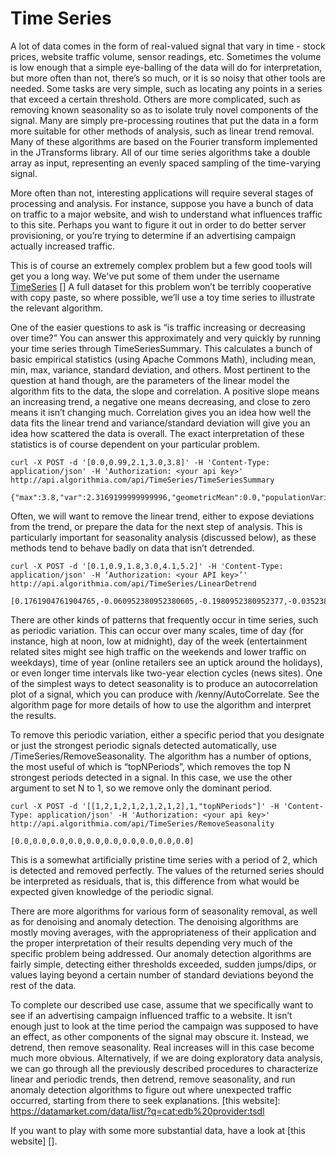 # Time Series

A lot of data comes in the form of real-valued signal that vary in time - stock prices, website traffic volume, sensor readings, etc. Sometimes the volume is low enough that a simple eye-balling of the data will do for interpretation, but more often than not, there’s so much, or it is so noisy that other tools are needed. Some tasks are very simple, such as locating any points in a series that exceed a certain threshold. Others are more complicated, such as removing known seasonality so as to isolate truly novel components of the signal. Many are simply pre-processing routines that put the data in a form more suitable for other methods of analysis, such as linear trend removal. Many of these algorithms are based on the Fourier transform implemented in the JTransforms library. All of our time series algorithms take a double array as input, representing an evenly spaced sampling of the time-varying signal.

More often than not, interesting applications will require several stages of processing and analysis. For instance, suppose you have a bunch of data on traffic to a major website, and wish to understand what influences traffic to this site. Perhaps you want to figure it out in order to do better server provisioning, or you’re trying to determine if an advertising campaign actually increased traffic. 

[TimeSeries]: https://algorithmia.com/users/TimeSeries

This is of course an extremely complex problem but a few good tools will get you a long way. We've put some of them under the username [TimeSeries] [] A full dataset for this problem won’t be terribly cooperative with copy paste, so where possible, we’ll use a toy time series to illustrate the relevant algorithm.

One of the easier questions to ask  is  “is traffic increasing or decreasing over time?” You can answer this approximately and very quickly by running your time series through TimeSeriesSummary. This calculates a bunch of basic empirical statistics (using Apache Commons Math), including mean, min, max, variance, standard deviation, and others. Most pertinent to the question at hand though, are the parameters of the linear model the algorithm fits to the data, the slope and correlation. A positive slope means an increasing trend, a negative one means decreasing, and close to zero means it isn’t changing much. Correlation gives you an idea how well the data fits the linear trend and variance/standard deviation will give you an idea how scattered the data is overall. The exact interpretation of these statistics is of course dependent on your particular problem.

```
curl -X POST -d '[0.0,0.99,2.1,3.0,3.8]' -H 'Content-Type: application/json' -H 'Authorization: <your api key>' http://api.algorithmia.com/api/TimeSeries/TimeSeriesSummary
```
```
{"max":3.8,"var":2.3169199999999996,"geometricMean":0.0,"populationVariance":1.8535359999999996,"slope":0.961,"kurtosis":-1.393434890760644,"min":0.0,"correlation":0.9982466760726403,"intercept":0.05600000000000023,"mean":1.978,"rmse":0.08058535847162314,"skewness":-0.18733140947198368,"standardDeviation":1.522143225849657}
```

Often, we will want to remove the linear trend, either to expose deviations from the trend, or prepare the data for the next step of analysis. This is particularly important for seasonality analysis (discussed below), as these methods tend to behave badly on data that isn’t detrended.

```
curl -X POST -d '[0.1,0.9,1.8,3.0,4.1,5.2]' -H 'Content-Type: application/json' -H ‘Authorization: <your API key>’' http://api.algorithmia.com/api/TimeSeries/LinearDetrend
```
```
[0.1761904761904765,-0.060952380952380605,-0.1980952380952377,-0.035238095238094694,0.027619047619047585,0.09047619047619075]
```

There are other kinds of patterns that frequently occur in time series, such as periodic variation. This can occur over many scales, time of day (for instance, high at noon, low at midnight), day of the week (entertainment related sites might see high traffic on the weekends and lower traffic on weekdays), time of year (online retailers see an uptick around the holidays), or even longer time intervals like two-year election cycles (news sites). One of the simplest ways to detect seasonality is to produce an autocorrelation plot of a signal, which you can produce with /kenny/AutoCorrelate. See the algorithm page for more details of how to use the algorithm and interpret the results.

To remove this periodic variation, either a specific period that you designate or just the strongest periodic signals detected automatically, use /TimeSeries/RemoveSeasonality. The algorithm has a number of options, the most useful of which is “topNPeriods”, which removes the top N strongest periods detected in a signal. In this case, we use the other argument to set N to 1, so we remove only the dominant period.

```
curl -X POST -d '[[1,2,1,2,1,2,1,2,1,2],1,"topNPeriods"]' -H 'Content-Type: application/json' -H 'Authorization: <your api key>' http://api.algorithmia.com/api/TimeSeries/RemoveSeasonality
```
```
[0.0,0.0,0.0,0.0,0.0,0.0,0.0,0.0,0.0,0.0]
```

This is a somewhat artificially pristine time series with a period of 2, which is detected and removed perfectly. The values of the returned series should be interpreted as residuals, that is, this difference from what would be expected given knowledge of the periodic signal.

There are more algorithms for various form of seasonality removal, as well as for denoising and anomaly detection. The denoising algorithms are mostly moving averages, with the appropriateness of their application and the proper interpretation of their results depending very much of the specific problem being addressed. Our anomaly detection algorithms are fairly simple, detecting either thresholds exceeded, sudden jumps/dips, or values laying beyond a certain number of standard deviations beyond the rest of the data.

To complete our described use case, assume that we specifically want to see if an advertising campaign influenced traffic to a website. It isn’t enough just to look at the time period the campaign was supposed to have an effect, as other components of the signal may obscure it. Instead, we detrend, then remove seasonality. Real increases will in this case become much more obvious. Alternatively, if we are doing exploratory data analysis, we can go through all the previously described procedures to characterize linear and periodic trends, then detrend, remove seasonality, and run anomaly detection algorithms to figure out where unexpected traffic occurred, starting from there to seek explanations.
[this website]: https://datamarket.com/data/list/?q=cat:edb%20provider:tsdl

If you want to play with some more substantial data, have a look at [this website] [].
